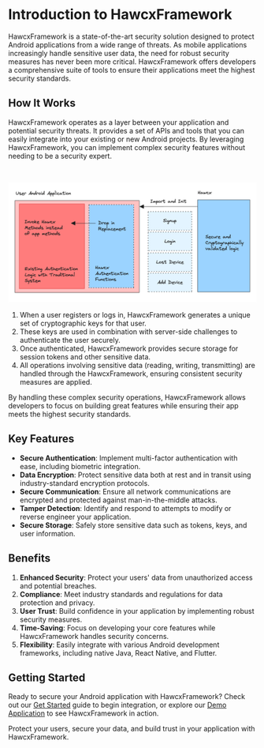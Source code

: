 # Introduction to HawcxFramework

HawcxFramework is a state-of-the-art security solution designed to protect Android applications from a wide range of threats. As mobile applications increasingly handle sensitive user data, the need for robust security measures has never been more critical. HawcxFramework offers developers a comprehensive suite of tools to ensure their applications meet the highest security standards.

## How It Works

HawcxFramework operates as a layer between your application and potential security threats. It provides a set of APIs and tools that you can easily integrate into your existing or new Android projects. By leveraging HawcxFramework, you can implement complex security features without needing to be a security expert.

<br>

![Hawcx Workflow](images/workflow.png)

1. When a user registers or logs in, HawcxFramework generates a unique set of cryptographic keys for that user.
2. These keys are used in combination with server-side challenges to authenticate the user securely.
3. Once authenticated, HawcxFramework provides secure storage for session tokens and other sensitive data.
4. All operations involving sensitive data (reading, writing, transmitting) are handled through the HawcxFramework, ensuring consistent security measures are applied.

By handling these complex security operations, HawcxFramework allows developers to focus on building great features while ensuring their app meets the highest security standards.

## Key Features

- **Secure Authentication**: Implement multi-factor authentication with ease, including biometric integration.
- **Data Encryption**: Protect sensitive data both at rest and in transit using industry-standard encryption protocols.
- **Secure Communication**: Ensure all network communications are encrypted and protected against man-in-the-middle attacks.
- **Tamper Detection**: Identify and respond to attempts to modify or reverse engineer your application.
- **Secure Storage**: Safely store sensitive data such as tokens, keys, and user information.

## Benefits

1. **Enhanced Security**: Protect your users' data from unauthorized access and potential breaches.
2. **Compliance**: Meet industry standards and regulations for data protection and privacy.
3. **User Trust**: Build confidence in your application by implementing robust security measures.
4. **Time-Saving**: Focus on developing your core features while HawcxFramework handles security concerns.
5. **Flexibility**: Easily integrate with various Android development frameworks, including native Java, React Native, and Flutter.

## Getting Started

Ready to secure your Android application with HawcxFramework? Check out our [Get Started](get-started.md) guide to begin integration, or explore our [Demo Application](demo-application.md) to see HawcxFramework in action.

Protect your users, secure your data, and build trust in your application with HawcxFramework.
